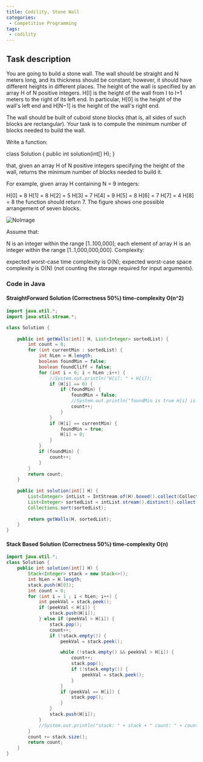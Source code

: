 ```yaml
---
title: Codility, Stone Wall
categories:
 - Competitive Programming
tags:
 - codility
---
```



## Task description
You are going to build a stone wall. The wall should be straight and N meters long, and its thickness should be constant; however, it should have different heights in different places. The height of the wall is specified by an array H of N positive integers. H[I] is the height of the wall from I to I+1 meters to the right of its left end. In particular, H[0] is the height of the wall's left end and H[N−1] is the height of the wall's right end.

The wall should be built of cuboid stone blocks (that is, all sides of such blocks are rectangular). Your task is to compute the minimum number of blocks needed to build the wall.

Write a function:

class Solution { public int solution(int[] H); }

that, given an array H of N positive integers specifying the height of the wall, returns the minimum number of blocks needed to build it.

For example, given array H containing N = 9 integers:

  H[0] = 8    H[1] = 8    H[2] = 5
  H[3] = 7    H[4] = 9    H[5] = 8
  H[6] = 7    H[7] = 4    H[8] = 8
the function should return 7. The figure shows one possible arrangement of seven blocks.

![NoImage](https://codility-frontend-prod.s3.amazonaws.com/media/task_static/stone_wall/static/images/auto/4f1cef49cc46d451e88109d449ab7975.png)

Assume that:

N is an integer within the range [1..100,000];
each element of array H is an integer within the range [1..1,000,000,000].
Complexity:

expected worst-case time complexity is O(N);
expected worst-case space complexity is O(N) (not counting the storage required for input arguments).

### Code in Java

#### StraightForward Solution (Correctness 50%)  time-complexity O(n^2)

```java
import java.util.*;
import java.util.stream.*;

class Solution {
    
    public int getWalls(int[] H, List<Integer> sortedList) {
        int count = 0;
        for (int currentMin : sortedList) {
            int hLen = H.length;
            boolean foundMin = false;
            boolean foundCliff = false;
            for (int i = 0; i < hLen ;i++) {                
                //System.out.println("H[i]: " + H[i]);
                if (H[i] == 0) {
                    if (foundMin) {
                        foundMin = false;
                        //System.out.println("foundMin is true H[i] is zero: " + i);
                        count++;
                    }
                }                
                if (H[i] == currentMin) {
                    foundMin = true;
                    H[i] = 0;
                }                
            }
            if (foundMin) {
                count++;
            }            
        }
        return count;
    }
    
    public int solution(int[] H) {
        List<Integer> intList = IntStream.of(H).boxed().collect(Collectors.toList());
        List<Integer> sortedList = intList.stream().distinct().collect(Collectors.toList());
        Collections.sort(sortedList);
        
        return getWalls(H, sortedList);
    }
}
```

#### Stack Based Solution (Correctness 50%) time-complexity O(n)

```java
import java.util.*;
class Solution {
    public int solution(int[] H) {
        Stack<Integer> stack = new Stack<>();
        int hLen = H.length;
        stack.push(H[0]);
        int count = 0;
        for (int i = 1 ; i < hLen; i++) {
            int peekVal = stack.peek();
            if (peekVal < H[i]) {
                stack.push(H[i]);
            } else if (peekVal > H[i]) {
                stack.pop();
                count++;
                if (!stack.empty()) {
                    peekVal = stack.peek();

                    while (!stack.empty() && peekVal > H[i]) {
                        count++;
                        stack.pop();
                        if (!stack.empty()) {
                            peekVal = stack.peek();
                        }
                    }
                    if (peekVal == H[i]) {
                        stack.pop();
                    }
                }
                stack.push(H[i]);
            }
            //System.out.println("stack: " + stack + " count: " + count);
        }
        count += stack.size();
        return count;
    }
}

```


